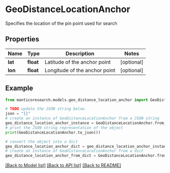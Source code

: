 # GeoDistanceLocationAnchor

Specifies the location of the pin point used for search

## Properties

Name | Type | Description | Notes
------------ | ------------- | ------------- | -------------
**lat** | **float** | Latitude of the anchor point | [optional] 
**lon** | **float** | Longitude of the anchor point | [optional] 

## Example

```python
from manticoresearch.models.geo_distance_location_anchor import GeoDistanceLocationAnchor

# TODO update the JSON string below
json = "{}"
# create an instance of GeoDistanceLocationAnchor from a JSON string
geo_distance_location_anchor_instance = GeoDistanceLocationAnchor.from_json(json)
# print the JSON string representation of the object
print(GeoDistanceLocationAnchor.to_json())

# convert the object into a dict
geo_distance_location_anchor_dict = geo_distance_location_anchor_instance.to_dict()
# create an instance of GeoDistanceLocationAnchor from a dict
geo_distance_location_anchor_from_dict = GeoDistanceLocationAnchor.from_dict(geo_distance_location_anchor_dict)
```
[[Back to Model list]](../README.md#documentation-for-models) [[Back to API list]](../README.md#documentation-for-api-endpoints) [[Back to README]](../README.md)


